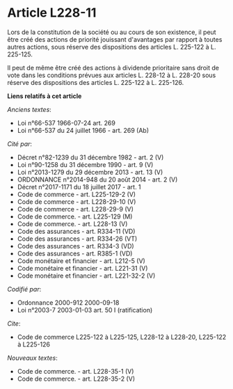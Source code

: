 # Article L228-11

Lors de la constitution de la société ou au cours de son existence, il peut être créé des actions de priorité jouissant
d'avantages par rapport à toutes autres actions, sous réserve des dispositions des articles L. 225-122 à L. 225-125.

Il peut de même être créé des actions à dividende prioritaire sans droit de vote dans les conditions prévues aux articles L.
228-12 à L. 228-20 sous réserve des dispositions des articles L. 225-122 à L. 225-126.

**Liens relatifs à cet article**

_Anciens textes_:

  - Loi n°66-537 1966-07-24 art. 269
  - Loi n°66-537 du 24 juillet 1966 - art. 269 (Ab)

_Cité par_:

  - Décret n°82-1239 du 31 décembre 1982 - art. 2 (V)
  - Loi n°90-1258 du 31 décembre 1990 - art. 9 (V)
  - Loi n°2013-1279 du 29 décembre 2013 - art. 13 (V)
  - ORDONNANCE n°2014-948 du 20 août 2014 - art. 2 (V)
  - Décret n°2017-1171 du 18 juillet 2017 - art. 1
  - Code de commerce - art. L225-129-2 (V)
  - Code de commerce - art. L228-29-10 (V)
  - Code de commerce - art. L228-29-9 (V)
  - Code de commerce. - art. L225-129 (M)
  - Code de commerce. - art. L228-13 (V)
  - Code des assurances - art. R334-11 (VD)
  - Code des assurances - art. R334-26 (VT)
  - Code des assurances - art. R334-3 (VD)
  - Code des assurances - art. R385-1 (VD)
  - Code monétaire et financier - art. L212-5 (V)
  - Code monétaire et financier - art. L221-31 (V)
  - Code monétaire et financier - art. L221-32-2 (V)

_Codifié par_:

  - Ordonnance 2000-912 2000-09-18
  - Loi n°2003-7 2003-01-03 art. 50 I (ratification)

_Cite_:

  - Code de commerce L225-122 à L225-125, L228-12 à L228-20, L225-122 à L225-126

_Nouveaux textes_:

  - Code de commerce. - art. L228-35-1 (V)
  - Code de commerce. - art. L228-35-2 (V)
